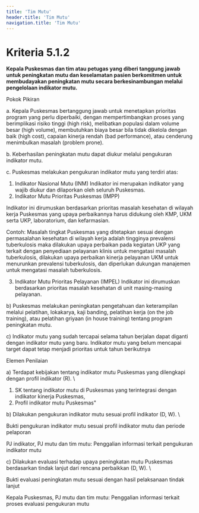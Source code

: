 ```yaml
---
title: 'Tim Mutu'
header.title: 'Tim Mutu'
navigation.title: 'Tim Mutu'
---
```


# Kriteria 5.1.2 
**Kepala Puskesmas dan tim atau petugas yang diberi tanggung jawab untuk peningkatan mutu dan keselamatan pasien berkomitmen untuk membudayakan peningkatan mutu secara berkesinambungan melalui pengelolaan indikator mutu.** 



Pokok Pikiran 

a. Kepala Puskesmas bertanggung jawab untuk menetapkan prioritas program yang perlu diperbaiki, dengan mempertimbangkan proses yang berimplikasi risiko tinggi (high risk), melibatkan populasi dalam volume besar (high volume), membutuhkan biaya besar bila tidak dikelola dengan baik (high cost), capaian kinerja rendah (bad performance), atau cenderung menimbulkan masalah (problem prone). 

b. Keberhasilan peningkatan mutu dapat diukur melalui pengukuran indikator mutu. 

c. Puskesmas melakukan pengukuran indikator mutu yang terdiri atas: 
1. Indikator Nasional Mutu (INM) 
Indikator ini merupakan indikator yang wajib diukur dan dilaporkan oleh seluruh Puskesmas. 
2. Indikator Mutu Prioritas Puskesmas (IMPP) 

Indikator ini dirumuskan berdasarkan prioritas masalah kesehatan di wilayah kerja Puskesmas yang upaya perbaikannya harus didukung oleh KMP, UKM serta UKP, laboratorium, dan kefarmasian. 

Contoh: 
Masalah tingkat Puskesmas yang ditetapkan sesuai dengan permasalahan  kesehatan  di wilayah kerja adalah tingginya prevalensi tuberkulosis maka dilakukan upaya perbaikan pada kegiatan UKP yang terkait dengan penyediaan pelayanan klinis untuk mengatasi masalah tuberkulosis, dilakukan upaya perbaikan kinerja pelayanan UKM untuk menurunkan prevalensi tuberkulosis, dan diperlukan dukungan manajemen untuk mengatasi masalah tuberkulosis. 


3. Indikator Mutu Prioritas Pelayanan (IMPEL) Indikator ini dirumuskan berdasarkan prioritas masalah kesehatan di unit masing-masing pelayanan. 

b) Puskesmas melakukan peningkatan pengetahuan dan keterampilan  melalui  pelatihan,  lokakarya,   kaji banding, pelatihan kerja (on the job training), atau pelatihan griyaan (in house training) tentang program peningkatan mutu. 

c) Indikator mutu yang sudah tercapai selama tahun berjalan dapat diganti dengan indikator mutu yang baru. Indikator mutu yang belum mencapai target dapat tetap menjadi prioritas untuk tahun berikutnya 
 
Elemen Penilaian 




 a) Terdapat kebijakan tentang indikator mutu Puskesmas yang dilengkapi dengan profil indikator (R).  \




1. SK tentang indikator mutu di Puskesmas yang terintegrasi dengan indikator kinerja Puskesmas, 
2. Profil indikator mutu Puskesmas" 




 b) Dilakukan pengukuran indikator mutu sesuai profil indikator (D, W).  \




Bukti pengukuran indikator mutu sesuai profil indikator mutu dan periode pelaporan 
 
PJ indikator, PJ mutu dan tim mutu: Penggalian informasi terkait pengukuran indikator mutu 




 c) Dilakukan evaluasi terhadap upaya peningkatan mutu Puskesmas berdasarkan tindak lanjut dari rencana perbaikkan (D, W).  \




Bukti evaluasi peningkatan mutu sesuai dengan hasil pelaksanaan tindak lanjut 
 
Kepala Puskesmas, PJ mutu dan tim mutu: Penggalian informasi terkait proses evaluasi pengukuran mutu 



